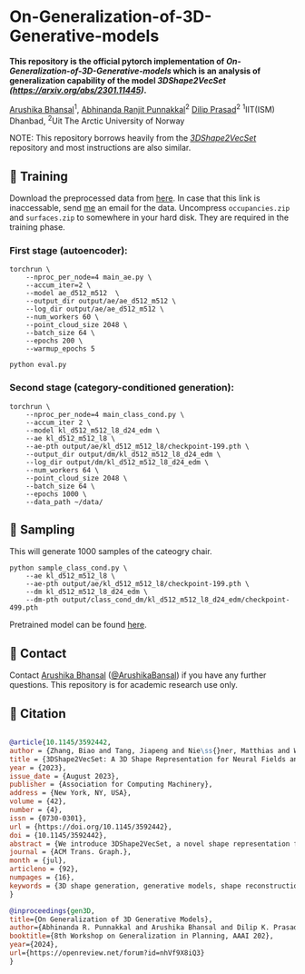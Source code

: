 # On-Generalization-of-3D-Generative-models

 <!-- [Paper (arXiv)](https://arxiv.org/abs/2301.11445) -->

**This repository is the official pytorch implementation of *On-Generalization-of-3D-Generative-models* which is an analysis of generalization capability of the model 
 *3DShape2VecSet (https://arxiv.org/abs/2301.11445)*.** 

[Arushika Bhansal](https://1zb.github.io/)<sup>1</sup>,
[Abhinanda Ranjit Punnakkal](https://tangjiapeng.github.io/)<sup>2</sup>
[Dilip Prasad](https://www.niessnerlab.org/)<sup>2</sup>
<sup>1</sup>IIT(ISM) Dhanbad, <sup>2</sup>Uit The Arctic University of Norway


NOTE: This repository borrows heavily from the [*3DShape2VecSet*](https://github.com/1zb/3DShape2VecSet) repository and most instructions are also similar. 

## :bullettrain_front: Training
Download the preprocessed data from [here](https://drive.google.com/drive/folders/1UFPi_UklH5clWKxxeL1IsxfjdUfc7i4x). In case that this link is inaccessable, send [me](mailto:biao.zhang@kaust.edu.sa) an email for the data. Uncompress `occupancies.zip` and `surfaces.zip` to somewhere in your hard disk. They are required in the training phase.

### First stage (autoencoder):
```
torchrun \
    --nproc_per_node=4 main_ae.py \
    --accum_iter=2 \
    --model ae_d512_m512  \
    --output_dir output/ae/ae_d512_m512 \
    --log_dir output/ae/ae_d512_m512 \
    --num_workers 60 \
    --point_cloud_size 2048 \
    --batch_size 64 \
    --epochs 200 \
    --warmup_epochs 5
```
```
python eval.py
```

### Second stage (category-conditioned generation):
```
torchrun \
    --nproc_per_node=4 main_class_cond.py \
    --accum_iter 2 \
    --model kl_d512_m512_l8_d24_edm \
    --ae kl_d512_m512_l8 \
    --ae-pth output/ae/kl_d512_m512_l8/checkpoint-199.pth \
    --output_dir output/dm/kl_d512_m512_l8_d24_edm \
    --log_dir output/dm/kl_d512_m512_l8_d24_edm \
    --num_workers 64 \
    --point_cloud_size 2048 \
    --batch_size 64 \
    --epochs 1000 \
    --data_path ~/data/
```

## :balloon: Sampling
This will generate 1000 samples of the cateogry chair.
```
python sample_class_cond.py \
    --ae kl_d512_m512_l8 \
    --ae-pth output/ae/kl_d512_m512_l8/checkpoint-199.pth \
    --dm kl_d512_m512_l8_d24_edm \
    --dm-pth output/class_cond_dm/kl_d512_m512_l8_d24_edm/checkpoint-499.pth
```

Pretrained model can be found [here](https://drive.google.com/drive/folders/1tX4pFulWqtICYgchRXmzscHDRJ5q2iSz?usp=sharing).

## :e-mail: Contact

Contact [Arushika Bhansal](mailto:21je0170@iitism.ac.in) ([@ArushikaBansal](https://github.com/ArushikaBansal)) if you have any further questions. This repository is for academic research use only.

## :blue_book: Citation

```bibtex

@article{10.1145/3592442,
author = {Zhang, Biao and Tang, Jiapeng and Nie\ss{}ner, Matthias and Wonka, Peter},
title = {3DShape2VecSet: A 3D Shape Representation for Neural Fields and Generative Diffusion Models},
year = {2023},
issue_date = {August 2023},
publisher = {Association for Computing Machinery},
address = {New York, NY, USA},
volume = {42},
number = {4},
issn = {0730-0301},
url = {https://doi.org/10.1145/3592442},
doi = {10.1145/3592442},
abstract = {We introduce 3DShape2VecSet, a novel shape representation for neural fields designed for generative diffusion models. Our shape representation can encode 3D shapes given as surface models or point clouds, and represents them as neural fields. The concept of neural fields has previously been combined with a global latent vector, a regular grid of latent vectors, or an irregular grid of latent vectors. Our new representation encodes neural fields on top of a set of vectors. We draw from multiple concepts, such as the radial basis function representation, and the cross attention and self-attention function, to design a learnable representation that is especially suitable for processing with transformers. Our results show improved performance in 3D shape encoding and 3D shape generative modeling tasks. We demonstrate a wide variety of generative applications: unconditioned generation, category-conditioned generation, text-conditioned generation, point-cloud completion, and image-conditioned generation. Code: https://1zb.github.io/3DShape2VecSet/.},
journal = {ACM Trans. Graph.},
month = {jul},
articleno = {92},
numpages = {16},
keywords = {3D shape generation, generative models, shape reconstruction, 3D shape representation, diffusion models}
}

@inproceedings{gen3D,
title={On Generalization of 3D Generative Models},
author={Abhinanda R. Punnakkal and Arushika Bhansal and Dilip K. Prasad},
booktitle={8th Workshop on Generalization in Planning, AAAI 202},
year={2024},
url={https://openreview.net/forum?id=nhVf9X8iQ3}
}
```